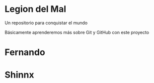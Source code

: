 # Legion del Mal
Un repositorio para conquistar el mundo

Básicamente aprenderemos más sobre Git y GitHub con este proyecto


# Fernando

# Shinnx

